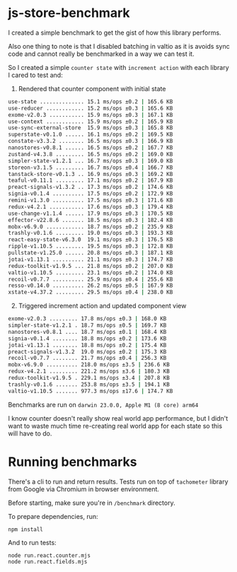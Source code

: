 # js-store-benchmark
I created a simple benchmark to get the gist of how this library performs.

Also one thing to note is that I disabled batching in valtio as it is avoids sync code and cannot really be benchmarked in a way we can test it.

So I created a simple `counter state` with `increment action` with each library I cared to test and:

1. Rendered that counter component with initial state
```sh
use-state .............. 15.1 ms/ops ±0.2 | 165.6 KB
use-reducer ............ 15.2 ms/ops ±0.3 | 165.6 KB
exome-v2.0.3 ........... 15.9 ms/ops ±0.3 | 167.1 KB
use-context ............ 15.9 ms/ops ±0.2 | 165.9 KB
use-sync-external-store  15.9 ms/ops ±0.3 | 165.8 KB
superstate-v0.1.0 ...... 16.1 ms/ops ±0.2 | 169.5 KB
constate-v3.3.2 ........ 16.5 ms/ops ±0.3 | 166.9 KB
nanostores-v0.8.1 ...... 16.5 ms/ops ±0.2 | 167.7 KB
zustand-v4.3.8 ......... 16.5 ms/ops ±0.2 | 169.0 KB
simpler-state-v1.2.1 ... 16.7 ms/ops ±0.3 | 169.0 KB
storeon-v3.1.5 ......... 16.7 ms/ops ±0.4 | 166.7 KB
tanstack-store-v0.1.3 .. 16.9 ms/ops ±0.3 | 169.2 KB
teaful-v0.11.1 ......... 17.1 ms/ops ±0.2 | 167.9 KB
preact-signals-v1.3.2 .. 17.3 ms/ops ±0.2 | 174.6 KB
signia-v0.1.4 .......... 17.5 ms/ops ±0.2 | 172.9 KB
remini-v1.3.0 .......... 17.5 ms/ops ±0.3 | 171.6 KB
redux-v4.2.1 ........... 17.6 ms/ops ±0.3 | 179.4 KB
use-change-v1.1.4 ...... 17.9 ms/ops ±0.3 | 170.5 KB
effector-v22.8.6 ....... 18.5 ms/ops ±0.3 | 182.4 KB
mobx-v6.9.0 ............ 18.7 ms/ops ±0.2 | 235.9 KB
trashly-v0.1.6 ......... 19.0 ms/ops ±0.3 | 193.3 KB
react-easy-state-v6.3.0  19.1 ms/ops ±0.3 | 176.5 KB
ripple-v1.10.5 ......... 19.5 ms/ops ±0.3 | 172.8 KB
pullstate-v1.25.0 ...... 20.8 ms/ops ±0.3 | 187.1 KB
jotai-v1.13.1 .......... 21.1 ms/ops ±0.3 | 174.7 KB
redux-toolkit-v1.9.5 ... 21.8 ms/ops ±0.2 | 207.0 KB
valtio-v1.10.5 ......... 23.1 ms/ops ±0.2 | 174.0 KB
recoil-v0.7.7 .......... 25.9 ms/ops ±0.4 | 255.6 KB
resso-v0.14.0 .......... 26.2 ms/ops ±0.5 | 167.9 KB
xstate-v4.37.2 ......... 29.5 ms/ops ±0.4 | 238.0 KB
```

2. Triggered increment action and updated component view
```sh
exome-v2.0.3 ......... 17.8 ms/ops ±0.3 | 168.0 KB
simpler-state-v1.2.1 . 18.7 ms/ops ±0.5 | 169.7 KB
nanostores-v0.8.1 .... 18.7 ms/ops ±0.1 | 168.4 KB
signia-v0.1.4 ........ 18.8 ms/ops ±0.2 | 173.6 KB
jotai-v1.13.1 ........ 18.8 ms/ops ±0.2 | 175.4 KB
preact-signals-v1.3.2  19.0 ms/ops ±0.2 | 175.3 KB
recoil-v0.7.7 ........ 21.7 ms/ops ±0.4 | 256.3 KB
mobx-v6.9.0 .......... 218.0 ms/ops ±3.5 | 236.6 KB
redux-v4.2.1 ......... 221.2 ms/ops ±3.6 | 180.3 KB
redux-toolkit-v1.9.5 . 229.1 ms/ops ±3.4 | 207.8 KB
trashly-v0.1.6 ....... 253.8 ms/ops ±3.5 | 194.1 KB
valtio-v1.10.5 ....... 977.3 ms/ops ±17.6 | 174.7 KB
```

<!-- _Note: **Less is better**_ -->

Benchmarks are run on `darwin 23.0.0, Apple M1 (8 core) arm64`

I know counter doesn't really show real world app performance, but I didn't want to waste much time re-creating real world app for each state so this will have to do.

# Running benchmarks
There's a cli to run and return results. Tests run on top of `tachometer` library from Google via Chromium in browser environment.

Before starting, make sure you're in `/benchmark` directory.

To prepare dependencies, run:
```
npm install
```

And to run tests:
```
node run.react.counter.mjs
node run.react.fields.mjs
```
